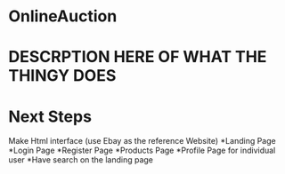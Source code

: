 # OnlineAuction

# DESCRPTION HERE OF WHAT THE THINGY DOES 

# Next Steps 

Make Html interface (use Ebay as the reference Website)
*Landing Page 
*Login Page
*Register Page 
*Products Page 
*Profile Page for individual user 
*Have search on the landing page 
	